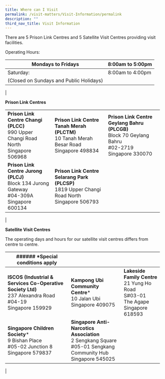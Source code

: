 ```yaml
---
title: Where can I Visit
permalink: /visit-matters/Visit-Information/permalink
description: ""
third_nav_title: Visit Information
---
```

There are 5 Prison Link Centres and 5 Satellite Visit Centres providing visit facilities.

Operating Hours:

| Mondays to Fridays| 	8:00am to 5:00pm |
| -------- | -------- | 
| Saturday:    | 8:00am to 4:00pm   | 
| (Closed on Sundays and Public Holidays)|  |
|

**Prison Link Centres**

||||
| -------- | -------- | -------- |
|**Prison Link Centre Changi (PLCC)**<br>990 Upper Changi Road North<br>Singapore 506968|**Prison Link Centre Tanah Merah (PLCTM)**<br>10 Tanah Merah Besar Road<br>Singapore 498834|**Prison Link Centre Geylang Bahru (PLCGB)**<br>Block 70 Geylang Bahru<br>#02-2719<br>Singapore 330070|
|**Prison Link Centre Jurong (PLCJ)**<br>Block 134 Jurong Gateway<br>#04-309A<br>Singapore 600134|**Prison Link Centre Selarang Park (PLCSP)**<br>1819 Upper Changi Road North<br>Singapore 506793||
|


**Satellite Visit Centres**

The operating days and hours for our satellite visit centres differs from centre to centre.

|###### *Special conditions apply|||
| -------- | -------- | -------- |
|**ISCOS (Industrial & Services Co-Operative Society Ltd)**<br>237 Alexandra Road<br>#04-19 <br>Singapore 159929| **Kampong Ubi Community Centre***<br>10 Jalan Ubi<br>Singapore 409075|**Lakeside Family Centre**<br>21 Yung Ho Road<br>S#03-01<br>The Agape<br>Singapore 618593|
|**Singapore Children Society***<br>9 Bishan Place<br>#05-02 Junction 8<br>Singapore 579837|**Singapore Anti-Narcotics Association**<br>2 Sengkang Square<br>#05-01 Sengkang Community Hub<br>Singapore 545025||
|